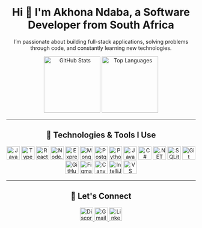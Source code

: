 <h1 align="center">Hi 👋 I'm Akhona Ndaba, a Software Developer from South Africa </h1>

<p align="center">I’m passionate about building full-stack applications, solving problems through code, and constantly learning new technologies.</p>

<div align="center">
  <img src="https://github-readme-stats.vercel.app/api?username=luthandoan&hide_title=false&hide_rank=false&show_icons=true&include_all_commits=true&count_private=true&disable_animations=false&theme=radical&locale=en&hide_border=false" height="150" alt="GitHub Stats" />
  <img src="https://github-readme-stats.vercel.app/api/top-langs?username=luthandoan&locale=en&hide_title=false&layout=compact&card_width=320&langs_count=6&theme=radical&hide_border=false" height="150" alt="Top Languages" />
</div>

---

<h2 align="center">🚀 Technologies & Tools I Use</h2>

<p align="center">
  <img src="https://cdn.jsdelivr.net/gh/devicons/devicon/icons/javascript/javascript-original.svg" height="35" alt="JavaScript"/>
  <img src="https://cdn.jsdelivr.net/gh/devicons/devicon/icons/typescript/typescript-original.svg" height="35" alt="TypeScript"/>
  <img src="https://cdn.jsdelivr.net/gh/devicons/devicon/icons/react/react-original.svg" height="35" alt="React"/>
  <img src="https://cdn.jsdelivr.net/gh/devicons/devicon/icons/nodejs/nodejs-original.svg" height="35" alt="Node.js"/>
  <img src="https://cdn.jsdelivr.net/gh/devicons/devicon/icons/express/express-original.svg" height="35" alt="Express"/>
  <img src="https://cdn.jsdelivr.net/gh/devicons/devicon/icons/mongodb/mongodb-original.svg" height="35" alt="MongoDB"/>
  <img src="https://cdn.jsdelivr.net/gh/devicons/devicon/icons/postgresql/postgresql-original.svg" height="35" alt="PostgreSQL"/>
  <img src="https://cdn.jsdelivr.net/gh/devicons/devicon/icons/python/python-original.svg" height="35" alt="Python"/>
  <img src="https://cdn.jsdelivr.net/gh/devicons/devicon/icons/java/java-original.svg" height="35" alt="Java"/>
  <img src="https://cdn.jsdelivr.net/gh/devicons/devicon/icons/csharp/csharp-original.svg" height="35" alt="C#"/>
  <img src="https://cdn.jsdelivr.net/gh/devicons/devicon/icons/dot-net/dot-net-original.svg" height="35" alt=".NET"/>
  <img src="https://cdn.jsdelivr.net/gh/devicons/devicon/icons/sqlite/sqlite-original.svg" height="35" alt="SQLite"/>
  <img src="https://cdn.jsdelivr.net/gh/devicons/devicon/icons/git/git-original.svg" height="35" alt="Git"/>
  <img src="https://cdn.jsdelivr.net/gh/devicons/devicon/icons/github/github-original.svg" height="35" alt="GitHub"/>
  <img src="https://cdn.jsdelivr.net/gh/devicons/devicon/icons/figma/figma-original.svg" height="35" alt="Figma"/>
  <img src="https://cdn.jsdelivr.net/gh/devicons/devicon/icons/canva/canva-original.svg" height="35" alt="Canva"/>
  <img src="https://cdn.jsdelivr.net/gh/devicons/devicon/icons/intellij/intellij-original.svg" height="35" alt="IntelliJ IDEA"/>
  <img src="https://cdn.jsdelivr.net/gh/devicons/devicon/icons/vscode/vscode-original.svg" height="35" alt="VS Code"/>
</p>

---

<h2 align="center">📧 Let's Connect</h2>

<p align="center">
  <a href="https://discord.gg/yYsv8nMq" target="_blank">
    <img src="https://img.shields.io/static/v1?message=Discord&logo=discord&label=&color=7289DA&logoColor=white&style=for-the-badge" height="35" alt="Discord"/>
  </a>
  <a href="mailto:andaba839@gmail.com" target="_blank">
    <img src="https://img.shields.io/static/v1?message=Gmail&logo=gmail&label=&color=D14836&logoColor=white&style=for-the-badge" height="35" alt="Gmail"/>
  </a>
  <a href="https://www.linkedin.com/in/akhona-ndaba-7503692b0" target="_blank">
    <img src="https://img.shields.io/static/v1?message=LinkedIn&logo=linkedin&label=&color=0077B5&logoColor=white&style=for-the-badge" height="35" alt="LinkedIn"/>
  </a>
</p>

